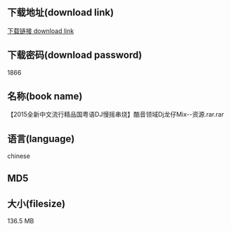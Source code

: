 ## 下载地址(download link)
[下载链接 download link](https://voluble-croquembouche-d321dc.netlify.app/?s=%E3%80%902015%E5%85%A8%E6%96%B0%E4%B8%AD%E6%96%87%E6%B5%81%E8%A1%8C%E7%B2%BE%E5%93%81%E5%9B%BD%E7%B2%A4%E8%AF%ADDJ%E6%85%A2%E6%91%87%E4%B8%B2%E7%83%A7%E3%80%91%E9%85%B7%E9%9F%B3%E9%A2%86%E5%9F%9FDj%E9%BE%99%E4%BB%94Mix--%E8%B5%84%E6%BA%90.rar)

## 下载密码(download password)
1866

## 名称(book name)
【2015全新中文流行精品国粤语DJ慢摇串烧】酷音领域Dj龙仔Mix--资源.rar.rar

## 语言(language)
chinese

## MD5


## 大小(filesize)
136.5 MB
